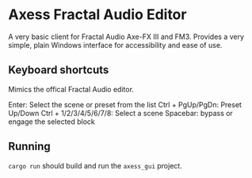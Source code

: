 # Axess Fractal Audio Editor

A very basic client for Fractal Audio Axe-FX III and FM3. Provides a very simple, plain Windows interface for accessibility and ease of use.

## Keyboard shortcuts

Mimics the offical Fractal Audio editor.

Enter: Select the scene or preset from the list
Ctrl + PgUp/PgDn: Preset Up/Down
Ctrl + 1/2/3/4/5/6/7/8: Select a scene
Spacebar: bypass or engage the selected block


<!--
### WASD buttons for preset/scene changes

Mimics the buttons on the front panel of the hardware.

W: Previous Scene (-1)
S: Next Scene (+1)
A: Previous Preset (-1)
D: Next Preset (+1)
-->

## Running

`cargo run` should build and run the `axess_gui` project.